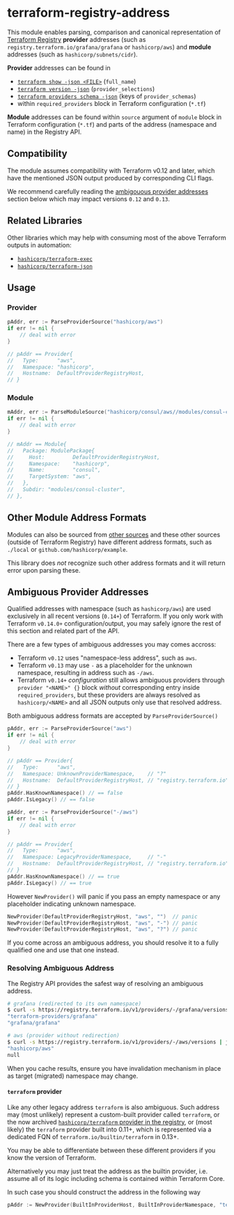 # terraform-registry-address

This module enables parsing, comparison and canonical representation of
[Terraform Registry](https://registry.terraform.io/) **provider** addresses
(such as `registry.terraform.io/grafana/grafana` or `hashicorp/aws`)
and **module** addresses (such as `hashicorp/subnets/cidr`).

**Provider** addresses can be found in

 - [`terraform show -json <FILE>`](https://www.terraform.io/internals/json-format#configuration-representation) (`full_name`)
 - [`terraform version -json`](https://www.terraform.io/cli/commands/version#example) (`provider_selections`)
 - [`terraform providers schema -json`](https://www.terraform.io/cli/commands/providers/schema#providers-schema-representation) (keys of `provider_schemas`)
 - within `required_providers` block in Terraform configuration (`*.tf`)

**Module** addresses can be found within `source` argument
of `module` block in Terraform configuration (`*.tf`)
and parts of the address (namespace and name) in the Registry API.

## Compatibility

The module assumes compatibility with Terraform v0.12 and later,
which have the mentioned JSON output produced by corresponding CLI flags.

We recommend carefully reading the [ambigouous provider addresses](#Ambiguous-Provider-Addresses)
section below which may impact versions `0.12` and `0.13`.

## Related Libraries

Other libraries which may help with consuming most of the above Terraform
outputs in automation:

 - [`hashicorp/terraform-exec`](https://github.com/hashicorp/terraform-exec)
 - [`hashicorp/terraform-json`](https://github.com/hashicorp/terraform-json)

## Usage

### Provider

```go
pAddr, err := ParseProviderSource("hashicorp/aws")
if err != nil {
	// deal with error
}

// pAddr == Provider{
//   Type:      "aws",
//   Namespace: "hashicorp",
//   Hostname:  DefaultProviderRegistryHost,
// }
```

### Module

```go
mAddr, err := ParseModuleSource("hashicorp/consul/aws//modules/consul-cluster")
if err != nil {
	// deal with error
}

// mAddr == Module{
//   Package: ModulePackage{
//     Host:         DefaultProviderRegistryHost,
//     Namespace:    "hashicorp",
//     Name:         "consul",
//     TargetSystem: "aws",
//   },
//   Subdir: "modules/consul-cluster",
// },
```

## Other Module Address Formats

Modules can also be sourced from [other sources](https://www.terraform.io/language/modules/sources)
and these other sources (outside of Terraform Registry)
have different address formats, such as `./local` or
`github.com/hashicorp/example`.

This library does _not_ recognize such other address formats
and it will return error upon parsing these.

## Ambiguous Provider Addresses

Qualified addresses with namespace (such as `hashicorp/aws`)
are used exclusively in all recent versions (`0.14+`) of Terraform.
If you only work with Terraform `v0.14.0+` configuration/output, you may
safely ignore the rest of this section and related part of the API.

There are a few types of ambiguous addresses you may comes accross:

 - Terraform `v0.12` uses "namespace-less address", such as `aws`.
 - Terraform `v0.13` may use `-` as a placeholder for the unknown namespace,
   resulting in address such as `-/aws`.
 - Terraform `v0.14+` _configuration_ still allows ambiguous providers
   through `provider "<NAME>" {}` block _without_ corresponding
   entry inside `required_providers`, but these providers are always
   resolved as `hashicorp/<NAME>` and all JSON outputs only use that
   resolved address.

Both ambiguous address formats are accepted by `ParseProviderSource()`

```go
pAddr, err := ParseProviderSource("aws")
if err != nil {
	// deal with error
}

// pAddr == Provider{
//   Type:      "aws",
//   Namespace: UnknownProviderNamespace,    // "?"
//   Hostname:  DefaultProviderRegistryHost, // "registry.terraform.io"
// }
pAddr.HasKnownNamespace() // == false
pAddr.IsLegacy() // == false
```
```go
pAddr, err := ParseProviderSource("-/aws")
if err != nil {
	// deal with error
}

// pAddr == Provider{
//   Type:      "aws",
//   Namespace: LegacyProviderNamespace,     // "-"
//   Hostname:  DefaultProviderRegistryHost, // "registry.terraform.io"
// }
pAddr.HasKnownNamespace() // == true
pAddr.IsLegacy() // == true
```

However `NewProvider()` will panic if you pass an empty namespace
or any placeholder indicating unknown namespace.

```go
NewProvider(DefaultProviderRegistryHost, "aws", "")  // panic
NewProvider(DefaultProviderRegistryHost, "aws", "-") // panic
NewProvider(DefaultProviderRegistryHost, "aws", "?") // panic
```

If you come across an ambiguous address, you should resolve
it to a fully qualified one and use that one instead.

### Resolving Ambiguous Address

The Registry API provides the safest way of resolving an ambiguous address.

```sh
# grafana (redirected to its own namespace)
$ curl -s https://registry.terraform.io/v1/providers/-/grafana/versions | jq '(.id, .moved_to)'
"terraform-providers/grafana"
"grafana/grafana"

# aws (provider without redirection)
$ curl -s https://registry.terraform.io/v1/providers/-/aws/versions | jq '(.id, .moved_to)'
"hashicorp/aws"
null
```

When you cache results, ensure you have invalidation
mechanism in place as target (migrated) namespace may change.

#### `terraform` provider

Like any other legacy address `terraform` is also ambiguous. Such address may
(most unlikely) represent a custom-built provider called `terraform`,
or the now archived [`hashicorp/terraform` provider in the registry](https://registry.terraform.io/providers/hashicorp/terraform/latest),
or (most likely) the `terraform` provider built into 0.11+, which is
represented via a dedicated FQN of `terraform.io/builtin/terraform` in 0.13+.

You may be able to differentiate between these different providers if you
know the version of Terraform.

Alternatively you may just treat the address as the builtin provider,
i.e. assume all of its logic including schema is contained within
Terraform Core.

In such case you should construct the address in the following way
```go
pAddr := NewProvider(BuiltInProviderHost, BuiltInProviderNamespace, "terraform")
```
